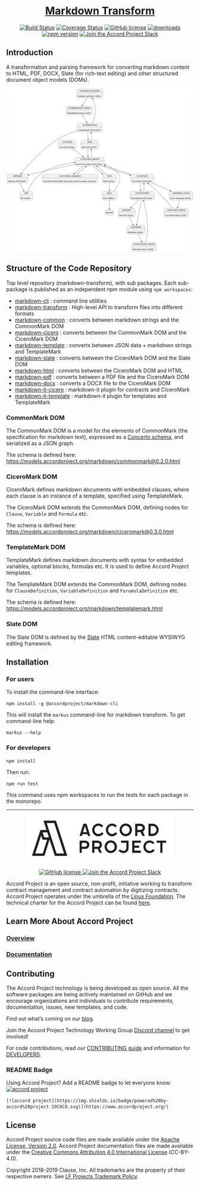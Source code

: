 <h1 align="center">
  <a href="https://github.com/accordproject/markdown-transform">
    Markdown Transform
  <a/>
</h1>

<p align="center">
  <a href="https://github.com/accordproject/markdown-transform/actions?query=workflow%3Apublish"><img src="https://github.com/accordproject/markdown-transform/workflows/build/badge.svg?branch=main" alt="Build Status"></a>
  <a href="https://coveralls.io/github/accordproject/markdown-transform?branch=main"><img src="https://coveralls.io/repos/github/accordproject/markdown-transform/badge.svg?branch=main" alt="Coverage Status"></a>
  <a href="./LICENSE"><img src="https://img.shields.io/github/license/accordproject/markdown-transform?color=bright-green" alt="GitHub license"></a>
  <a href="https://www.npmjs.com/package/@accordproject/markdown-cli"><img src="https://img.shields.io/npm/dm/@accordproject/markdown-cli" alt="downloads"></a>
  <a href="https://badge.fury.io/js/%40accordproject%2Fmarkdown-cli"><img src="https://badge.fury.io/js/%40accordproject%2Fmarkdown-cli.svg" alt="npm version"></a>
  <a href="https://accord-project-slack-signup.herokuapp.com/">
    <img src="https://img.shields.io/badge/Accord%20Project-Join%20Slack-blue" alt="Join the Accord Project Slack"/>
  </a>
</p>

## Introduction

A transformation and parsing framework for converting markdown content to HTML, PDF, DOCX, Slate (for rich-text editing) and other structured document object models (DOMs).

![Transformations](./packages/markdown-transform/transformations.png)

## Structure of the Code Repository

Top level repository (markdown-transform), with sub packages. Each sub-package is published as an independent npm module using `npm workspaces`:
* [markdown-cli](https://github.com/accordproject/markdown-transform/tree/main/packages/markdown-cli) : command line utilities
* [markdown-transform](https://github.com/accordproject/markdown-transform/tree/main/packages/markdown-transform) : High-level API to transform files into different formats
* [markdown-common](https://github.com/accordproject/markdown-transform/tree/main/packages/markdown-common) : converts between markdown strings and the CommonMark DOM
* [markdown-cicero](https://github.com/accordproject/markdown-transform/tree/main/packages/markdown-cicero) : converts between the CommonMark DOM and the CiceroMark DOM
* [markdown-template](https://github.com/accordproject/markdown-transform/tree/main/packages/markdown-template) : converts between JSON data + markdown strings and TemplateMark
* [markdown-slate](https://github.com/accordproject/markdown-transform/tree/main/packages/markdown-slate) : converts between the CiceroMark DOM and the Slate DOM
* [markdown-html](https://github.com/accordproject/markdown-transform/tree/main/packages/markdown-html) : converts between the CiceroMark DOM and HTML
* [markdown-pdf](https://github.com/accordproject/markdown-transform/tree/main/packages/markdown-pdf) : converts between a PDF file and the CiceroMark DOM
* [markdown-docx](https://github.com/accordproject/markdown-transform/tree/main/packages/markdown-docx) : converts a DOCX file to the CiceroMark DOM
* [markdown-it-cicero](https://github.com/accordproject/markdown-transform/tree/main/packages/markdown-it-cicero) : markdown-it plugin for contracts and CiceroMark
* [markdown-it-template](https://github.com/accordproject/markdown-transform/tree/main/packages/markdown-it-template) : markdown-it plugin for templates and TemplateMark

###  CommonMark DOM

The CommonMark DOM is a model for the elements of CommonMark (the specification for markdown text), expressed as a [Concerto schema](https://github.com/accordproject/concerto), and serialized as a JSON graph.

The schema is defined here: https://models.accordproject.org/markdown/commonmark@0.2.0.html

###  CiceroMark DOM

CiceroMark defines markdown documents with embedded clauses, where each clause is an instance of a template, specified using TemplateMark.

The CiceroMark DOM extends the CommonMark DOM, defining nodes for `Clause`, `Variable` and `Formula` etc.

The schema is defined here: https://models.accordproject.org/markdown/ciceromark@0.3.0.html

###  TemplateMark DOM

TemplateMark defines markdown documents with syntax for embedded variables, optional blocks, formulas etc. It is used to define Accord Project templates.

The TemplateMark DOM extends the CommonMark DOM, defining nodes for `ClauseDefinition`, `VariableDefinition` and `ForumulaDefinition` etc.

The schema is defined here: https://models.accordproject.org/markdown/templatemark.html

###  Slate DOM

The Slate DOM is defined by the [Slate](https://www.slatejs.org) HTML content-editable WYSIWYG editing framework.

## Installation

### For users

To install the command-line interface:

```
npm install -g @accordproject/markdown-cli
```

This will install the `markus` command-line for markdown transform. To get command-line help:
```
markus --help
```

### For developers

```
npm install
```

Then run:

```
npm run test
```

This command uses npm workspaces to run the tests for each package in the monorepo.

---

<p align="center">
  <a href="https://www.accordproject.org/">
    <img src="assets/APLogo.png" alt="Accord Project Logo" width="400" />
  </a>
</p>

<p align="center">
  <a href="./LICENSE">
    <img src="https://img.shields.io/github/license/accordproject/cicero?color=bright-green" alt="GitHub license">
  </a>
  <a href="https://accord-project-slack-signup.herokuapp.com/">
    <img src="https://img.shields.io/badge/Accord%20Project-Join%20Slack-blue" alt="Join the Accord Project Slack"/>
  </a>
</p>

Accord Project is an open source, non-profit, initiative working to transform contract management and contract automation by digitizing contracts. Accord Project operates under the umbrella of the [Linux Foundation][linuxfound]. The technical charter for the Accord Project can be found [here][charter].

## Learn More About Accord Project

### [Overview][apmain]

### [Documentation][apdoc]

## Contributing

The Accord Project technology is being developed as open source. All the software packages are being actively maintained on GitHub and we encourage organizations and individuals to contribute requirements, documentation, issues, new templates, and code.

Find out what’s coming on our [blog][apblog].

Join the Accord Project Technology Working Group [Discord channel](https://discord.gg/Zm99SKhhtA) to get involved!

For code contributions, read our [CONTRIBUTING guide][contributing] and information for [DEVELOPERS][developers].

### README Badge

Using Accord Project? Add a README badge to let everyone know: [![accord project](https://img.shields.io/badge/powered%20by-accord%20project-19C6C8.svg)](https://www.accordproject.org/)

```
[![accord project](https://img.shields.io/badge/powered%20by-accord%20project-19C6C8.svg)](https://www.accordproject.org/)
```

## License <a name="license"></a>

Accord Project source code files are made available under the [Apache License, Version 2.0][apache].
Accord Project documentation files are made available under the [Creative Commons Attribution 4.0 International License][creativecommons] (CC-BY-4.0).

Copyright 2018-2019 Clause, Inc. All trademarks are the property of their respective owners. See [LF Projects Trademark Policy](https://lfprojects.org/policies/trademark-policy/).

[linuxfound]: https://www.linuxfoundation.org
[charter]: https://github.com/accordproject/governance/blob/main/accord-project-technical-charter.md
[apmain]: https://accordproject.org/ 
[apblog]: https://medium.com/@accordhq
[apdoc]: https://docs.accordproject.org/
[apslack]: https://accord-project-slack-signup.herokuapp.com

[contributing]: https://github.com/accordproject/markdown-transform/blob/main/CONTRIBUTING.md
[developers]: https://github.com/accordproject/markdown-transform/blob/main/DEVELOPERS.md

[apache]: https://github.com/accordproject/markdown-transform/blob/main/LICENSE
[creativecommons]: http://creativecommons.org/licenses/by/4.0/
